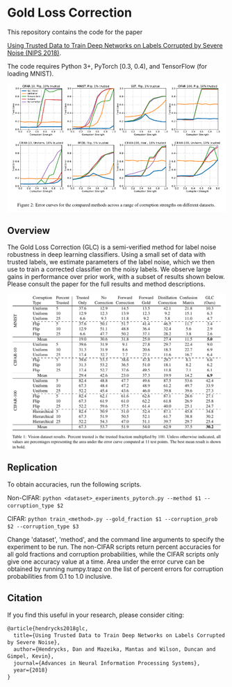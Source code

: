 # Gold Loss Correction

This repository contains the code for the paper

[Using Trusted Data to Train Deep Networks on Labels Corrupted by Severe Noise (NIPS 2018)](http://arxiv.org/abs/1802.05300).

The code requires Python 3+, PyTorch [0.3, 0.4), and TensorFlow (for loading MNIST).

<img align="center" src="glc_plots_figure.png" width="750">

## Overview

The Gold Loss Correction (GLC) is a semi-verified method for label noise robustness in deep learning classifiers. Using a small set of data with trusted labels, we estimate parameters of the label noise, which we then use to train a corrected classifier on the noisy labels. We observe large gains in performance over prior work, with a subset of results shown below. Please consult the paper for the full results and method descriptions.
 

<img align="center" src="glc_vision_results.png" width="750">

## Replication

To obtain accuracies, run the following scripts.

Non-CIFAR:
`python <dataset>_experiments_pytorch.py --method $1 --corruption_type $2`

CIFAR:
`python train_<method>.py --gold_fraction $1 --corruption_prob $2 --corruption_type $3`

Change 'dataset', 'method', and the command line arguments to specify the experiment to be run. The non-CIFAR scripts return percent accuracies for all gold fractions and corruption probabilities, while the CIFAR scripts only give one accuracy value at a time. Area under the error curve can be obtained by running numpy.trapz on the list of percent errors for corruption probabilities from 0.1 to 1.0 inclusive.

## Citation

If you find this useful in your research, please consider citing:

    @article{hendrycks2018glc,
      title={Using Trusted Data to Train Deep Networks on Labels Corrupted by Severe Noise},
      author={Hendrycks, Dan and Mazeika, Mantas and Wilson, Duncan and Gimpel, Kevin},
      journal={Advances in Neural Information Processing Systems},
      year={2018}
    }
